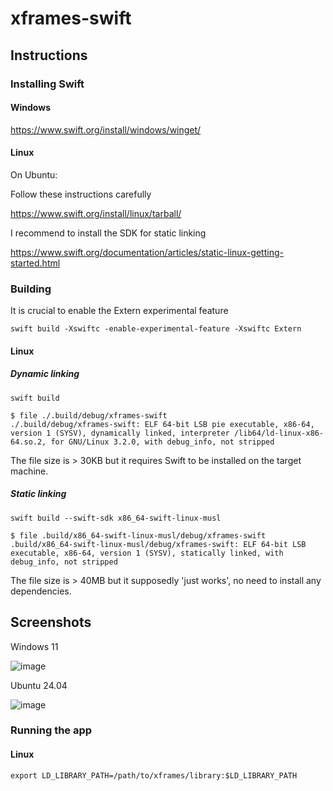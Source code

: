 # xframes-swift

## Instructions

### Installing Swift

#### Windows

https://www.swift.org/install/windows/winget/

#### Linux

On Ubuntu:

Follow these instructions carefully

https://www.swift.org/install/linux/tarball/

I recommend to install the SDK for static linking

https://www.swift.org/documentation/articles/static-linux-getting-started.html

### Building

It is crucial to enable the Extern experimental feature

`swift build -Xswiftc -enable-experimental-feature -Xswiftc Extern`

#### Linux

##### Dynamic linking

`swift build`

```
$ file ./.build/debug/xframes-swift
./.build/debug/xframes-swift: ELF 64-bit LSB pie executable, x86-64, version 1 (SYSV), dynamically linked, interpreter /lib64/ld-linux-x86-64.so.2, for GNU/Linux 3.2.0, with debug_info, not stripped
```

The file size is > 30KB but it requires Swift to be installed on the target machine.

##### Static linking

`swift build --swift-sdk x86_64-swift-linux-musl`

```
$ file .build/x86_64-swift-linux-musl/debug/xframes-swift
.build/x86_64-swift-linux-musl/debug/xframes-swift: ELF 64-bit LSB executable, x86-64, version 1 (SYSV), statically linked, with debug_info, not stripped
```

The file size is > 40MB but it supposedly 'just works', no need to install any dependencies.

## Screenshots

Windows 11

![image](https://github.com/user-attachments/assets/aff40443-a704-4632-829b-6a3785a63b58)


Ubuntu 24.04

![image](https://github.com/user-attachments/assets/bd2af4ef-08a3-45b7-a84a-92c4c7c347f7)


### Running the app

#### Linux

`export LD_LIBRARY_PATH=/path/to/xframes/library:$LD_LIBRARY_PATH`
